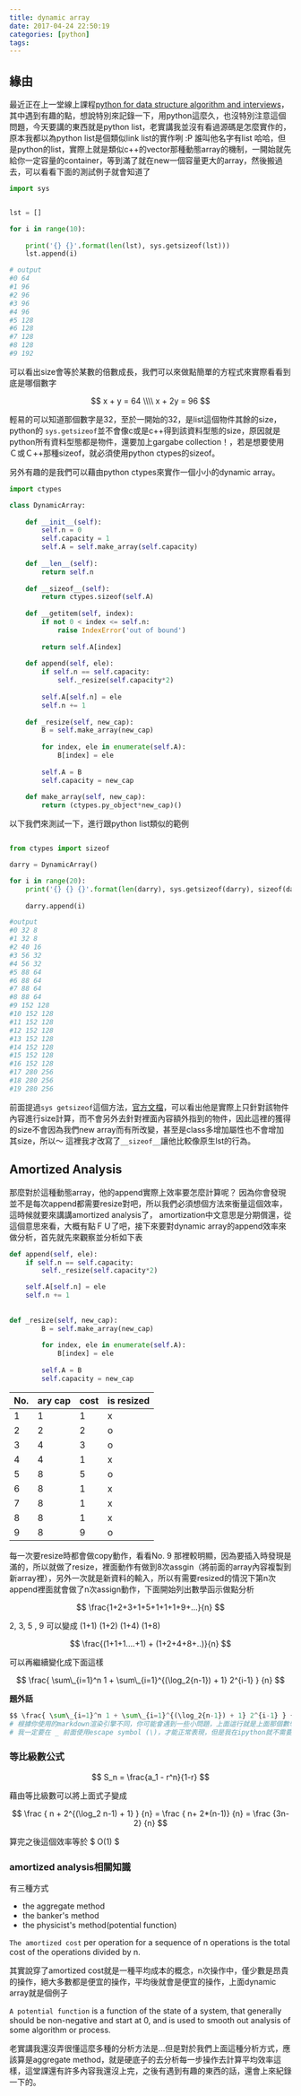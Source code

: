 ```yaml
---
title: dynamic array
date: 2017-04-24 22:50:19
categories: [python]
tags:
---
```


## 緣由

最近正在上一堂線上課程[python for data structure algorithm and interviews](https://www.udemy.com/python-for-data-structures-algorithms-and-interviews/)，其中遇到有趣的點，想說特別來記錄一下，用python這麼久，也沒特別注意這個問題，今天要講的東西就是python list，老實講我並沒有看過源碼是怎麼實作的，原本我都以為python list是個類似link list的實作咧 :P 誰叫他名字有list 哈哈，但是python的list，實際上就是類似c++的vector那種動態array的機制，一開始就先給你一定容量的container，等到滿了就在new一個容量更大的array，然後搬過去，可以看看下面的測試例子就會知道了

```python
import sys


lst = []

for i in range(10):
    
    print('{} {}'.format(len(lst), sys.getsizeof(lst)))
    lst.append(i)

# output
#0 64
#1 96
#2 96
#3 96
#4 96
#5 128
#6 128
#7 128
#8 128
#9 192
```

可以看出size會等於某數的倍數成長，我們可以來做點簡單的方程式來實際看看到底是哪個數字

$$ 
x + y = 64 \\\\
x + 2y = 96
$$

輕易的可以知道那個數字是32，至於一開始的32，是list這個物件其餘的size，python的 `sys.getsizeof`並不會像c或是c++得到該資料型態的size，原因就是python所有資料型態都是物件，還要加上gargabe collection！，若是想要使用Ｃ或Ｃ++那種sizeof，就必須使用python ctypes的sizeof。

另外有趣的是我們可以藉由python ctypes來實作一個小小的dynamic array。

```python
import ctypes

class DynamicArray:
    
    def __init__(self):
        self.n = 0
        self.capacity = 1
        self.A = self.make_array(self.capacity)
        
    def __len__(self):
        return self.n
    
    def __sizeof__(self):
        return ctypes.sizeof(self.A)
    
    def __getitem(self, index):
        if not 0 < index <= self.n:
            raise IndexError('out of bound')
        
        return self.A[index]
    
    def append(self, ele):
        if self.n == self.capacity:
            self._resize(self.capacity*2)
        
        self.A[self.n] = ele
        self.n += 1
    
    def _resize(self, new_cap):
        B = self.make_array(new_cap)
        
        for index, ele in enumerate(self.A):
            B[index] = ele
            
        self.A = B
        self.capacity = new_cap
        
    def make_array(self, new_cap):
        return (ctypes.py_object*new_cap)()

```

以下我們來測試一下，進行跟python list類似的範例

```python

from ctypes import sizeof

darry = DynamicArray()

for i in range(20):
    print('{} {} {}'.format(len(darry), sys.getsizeof(darry), sizeof(darry.A)))
    
    darry.append(i)

#output
#0 32 8
#1 32 8
#2 40 16
#3 56 32
#4 56 32
#5 88 64
#6 88 64
#7 88 64
#8 88 64
#9 152 128
#10 152 128
#11 152 128
#12 152 128
#13 152 128
#14 152 128
#15 152 128
#16 152 128
#17 280 256
#18 280 256
#19 280 256

```

前面提過`sys getsizeof`這個方法，[官方文檔](https://docs.python.org/3/library/sys.html)，可以看出他是實際上只針對該物件內容進行size計算，而不會另外去針對裡面內容額外指到的物件，因此這裡的獲得的size不會因為我們new array而有所改變，甚至是class多增加屬性也不會增加其size，所以～ 這裡我才改寫了`__sizeof__`讓他比較像原生lst的行為。


## Amortized Analysis

那麼對於這種動態array，他的append實際上效率要怎麼計算呢？ 因為你會發現並不是每次append都需要resize對吧，所以我們必須想個方法來衡量這個效率，這時候就要來講講amortized analysis了， amortization中文意思是分期償還，從這個意思來看，大概有點ＦＵ了吧，接下來要對dynamic array的append效率來做分析，首先就先來觀察並分析如下表

```python
def append(self, ele):
    if self.n == self.capacity:
        self._resize(self.capacity*2)

    self.A[self.n] = ele
    self.n += 1
    
    
def _resize(self, new_cap):
        B = self.make_array(new_cap)
        
        for index, ele in enumerate(self.A):
            B[index] = ele
            
        self.A = B
        self.capacity = new_cap
```

| No. | ary cap  | cost | is resized |
| --- | ---      | ---  |  ---       |
|  1  |   1      |  1   |   x        |
|  2  |   2      |  2   |   o        |
|  3  |   4      |  3   |   o        |
|  4  |   4      |  1   |   x        |
|  5  |   8      |  5   |   o        |
|  6  |   8      |  1   |   x        |
|  7  |   8      |  1   |   x        |
|  8  |   8      |  1   |   x        |
|  9  |   8      |  9   |   o        |


每一次要resize時都會做copy動作，看看No. 9 那裡較明顯，因為要插入時發現是滿的，所以就做了resize，裡面動作有做到8次assgin（將前面的array內容複製到新array裡），另外一次就是新資料的輸入，所以有需要resized的情況下第n次append裡面就會做了n次assign動作，下面開始列出數學函示做點分析

$$ \frac{1+2+3+1+5+1+1+1+9+...}{n} $$

2, 3, 5 , 9 可以變成 (1+1) (1+2) (1+4) (1+8)

$$ \frac{(1+1+1....+1) + (1+2+4+8+..)}{n} $$


可以再繼續變化成下面這樣


$$ \frac{ \sum\_{i=1}^n 1 + \sum\_{i=1}^{(\log_2{n-1}) + 1} 2^{i-1} } {n} $$


**題外話**
```python
$$ \frac{ \sum\_{i=1}^n 1 + \sum\_{i=1}^{(\log_2{n-1}) + 1} 2^{i-1} } {n} $$
# 根據你使用的markdown渲染引擎不同，你可能會遇到一些小問題，上面這行就是上面那個數學公式，
# 我一定要在 _ 前面使用escape symbol (\)，才能正常表現，但是我在ipython就不需要～
```

### 等比級數公式

$$ S_n = \frac{a_1 - r^n}{1-r} $$


藉由等比級數可以將上面式子變成

$$ \frac { n + 2^{(\log_2 n-1) + 1} } {n}  = \frac { n+ 2*(n-1)} {n} = \frac {3n-2} {n} $$

算完之後這個效率等於 $ O(1) $


### amortized analysis相關知識

有三種方式

 - the aggregate method
 - the banker's method
 - the physicist's method(potential function)


`The amortized cost` per operation for a sequence of n operations is the total
cost of the operations divided by n.

其實說穿了amortized cost就是一種平均成本的概念，n次操作中，僅少數是昂貴的操作，絕大多數都是便宜的操作，平均後就會是便宜的操作，上面dynamic array就是個例子

`A potential function` is a function of the state of a system, that generally should
be non-negative and start at 0, and is used to smooth out analysis of some algorithm or process.

老實講我還沒弄很懂這麼多種的分析方法是...但是對於我們上面這種分析方式，應該算是aggregate method，就是硬底子的去分析每一步操作去計算平均效率這樣，這堂課還有許多內容我還沒上完，之後有遇到有趣的東西的話，還會上來紀錄一下的。